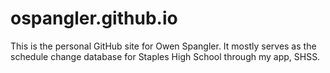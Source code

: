 # ospangler.github.io
This is the personal GitHub site for Owen Spangler. It mostly serves as the schedule change database for Staples High School through my app, SHSS.
